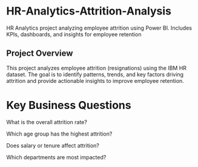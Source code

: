 # HR-Analytics-Attrition-Analysis
HR Analytics project analyzing employee attrition using Power BI. Includes KPIs, dashboards, and insights for employee retention

## Project Overview

This project analyzes employee attrition (resignations) using the IBM HR dataset. The goal is to identify patterns, trends, and key factors driving attrition and provide actionable insights to improve employee retention.

# Key Business Questions

What is the overall attrition rate?

Which age group has the highest attrition?

Does salary or tenure affect attrition?

Which departments are most impacted?
